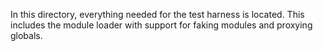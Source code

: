 In this directory, everything needed for the test harness is located. This includes the module loader with support for faking modules and proxying globals.
